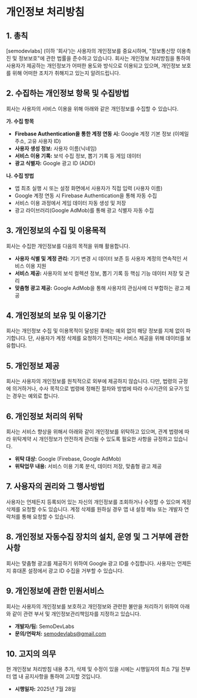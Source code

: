 
# 개인정보 처리방침

## 1. 총칙
[semodevlabs] (이하 '회사')는 사용자의 개인정보를 중요시하며, "정보통신망 이용촉진 및 정보보호"에 관한 법률을 준수하고 있습니다. 회사는 개인정보 처리방침을 통하여 사용자가 제공하는 개인정보가 어떠한 용도와 방식으로 이용되고 있으며, 개인정보 보호를 위해 어떠한 조치가 취해지고 있는지 알려드립니다.

## 2. 수집하는 개인정보 항목 및 수집방법
회사는 사용자의 서비스 이용을 위해 아래와 같은 개인정보를 수집할 수 있습니다.

**가. 수집 항목**
- **Firebase Authentication을 통한 계정 연동 시:** Google 계정 기본 정보 (이메일 주소, 고유 사용자 ID)
- **사용자 생성 정보:** 사용자 이름(닉네임)
- **서비스 이용 기록:** 보석 수집 정보, 뽑기 기록 등 게임 데이터
- **광고 식별자:** Google 광고 ID (ADID)

**나. 수집 방법**
- 앱 최초 실행 시 또는 설정 화면에서 사용자가 직접 입력 (사용자 이름)
- Google 계정 연동 시 Firebase Authentication을 통해 자동 수집
- 서비스 이용 과정에서 게임 데이터 자동 생성 및 저장
- 광고 라이브러리(Google AdMob)를 통해 광고 식별자 자동 수집

## 3. 개인정보의 수집 및 이용목적
회사는 수집한 개인정보를 다음의 목적을 위해 활용합니다.

- **사용자 식별 및 계정 관리:** 기기 변경 시 데이터 보존 등 사용자 계정의 연속적인 서비스 이용 지원
- **서비스 제공:** 사용자의 보석 컬렉션 정보, 뽑기 기록 등 핵심 기능 데이터 저장 및 관리
- **맞춤형 광고 제공:** Google AdMob을 통해 사용자의 관심사에 더 부합하는 광고 제공

## 4. 개인정보의 보유 및 이용기간
회사는 개인정보 수집 및 이용목적이 달성된 후에는 예외 없이 해당 정보를 지체 없이 파기합니다. 단, 사용자가 계정 삭제를 요청하기 전까지는 서비스 제공을 위해 데이터를 보유합니다.

## 5. 개인정보 제공
회사는 사용자의 개인정보를 원칙적으로 외부에 제공하지 않습니다. 다만, 법령의 규정에 의거하거나, 수사 목적으로 법령에 정해진 절차와 방법에 따라 수사기관의 요구가 있는 경우는 예외로 합니다.

## 6. 개인정보 처리의 위탁
회사는 서비스 향상을 위해서 아래와 같이 개인정보를 위탁하고 있으며, 관계 법령에 따라 위탁계약 시 개인정보가 안전하게 관리될 수 있도록 필요한 사항을 규정하고 있습니다.
- **위탁 대상:** Google (Firebase, Google AdMob)
- **위탁업무 내용:** 서비스 이용 기록 분석, 데이터 저장, 맞춤형 광고 제공

## 7. 사용자의 권리와 그 행사방법
사용자는 언제든지 등록되어 있는 자신의 개인정보를 조회하거나 수정할 수 있으며 계정 삭제를 요청할 수도 있습니다. 계정 삭제를 원하실 경우 앱 내 설정 메뉴 또는 개발자 연락처를 통해 요청할 수 있습니다.

## 8. 개인정보 자동수집 장치의 설치, 운영 및 그 거부에 관한 사항
회사는 맞춤형 광고를 제공하기 위하여 Google 광고 ID를 수집합니다. 사용자는 언제든지 휴대폰 설정에서 광고 ID 수집을 거부할 수 있습니다.

## 9. 개인정보에 관한 민원서비스
회사는 사용자의 개인정보를 보호하고 개인정보와 관련한 불만을 처리하기 위하여 아래와 같이 관련 부서 및 개인정보관리책임자를 지정하고 있습니다.
- **개발자/팀:** SemoDevLabs
- **문의/연락처:** semodevlabs@gmail.com

## 10. 고지의 의무
현 개인정보 처리방침 내용 추가, 삭제 및 수정이 있을 시에는 시행일자의 최소 7일 전부터 앱 내 공지사항을 통하여 고지할 것입니다.

- **시행일자:** 2025년 7월 28일
